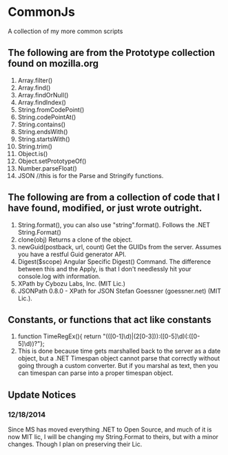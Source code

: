 CommonJs
========

A collection of my more common scripts

## The following are from the Prototype collection found on mozilla.org ##

1. Array.filter()
2. Array.find()
3. Array.findOrNull()
4. Array.findIndex()
5. String.fromCodePoint()
6. String.codePointAt()
7. String.contains()
8. String.endsWith()
9. String.startsWith()
10. String.trim()
11. Object.is()
12. Object.setPrototypeOf()
13. Number.parseFloat()
14. JSON //this is for the Parse and Stringify functions.

## The following are from a collection of code that I have found, modified, or just wrote outright. ##
 
1. String.format(), you can also use "string".format(). Follows the .NET String.Format()
2. clone(obj) Returns a clone of the object.
3. newGuid(postback, url, count) Get the GUIDs from the server. Assumes you have a restful Guid generator API.
4. Digest($scope) Angular Specific Digest() Command. The difference between this and the Apply, is that I don't needlessly hit your console.log with information.
5. XPath by Cybozu Labs, Inc. (MIT Lic.)
6. JSONPath 0.8.0 - XPath for JSON Stefan Goessner (goessner.net) (MIT Lic.).
 
## Constants, or functions that act like constants ##
1. function TimeRegEx(){ return "(([0-1]\d)|(2[0-3])):([0-5]\d)(:([0-5]\d))?"};
 1. This is done because time gets marshalled back to the server as a date object, but a .NET Timespan object cannot parse that correctly without going through a custom converter. But if you marshal as text, then you can timespan can parse into a proper timespan object.

## Update Notices

### 12/18/2014 

Since MS has moved everything .NET to Open Source, and much of it is now MIT lic, I will be changing my String.Format to theirs, but with a minor changes. Though I plan on preserving their Lic.
